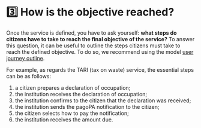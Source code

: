 # 3️⃣ How is the objective reached?

Once the service is defined, you have to ask yourself: **what steps do citizens have to take to reach the final objective of the service?** To answer this question, it can be useful to outline the steps citizens must take to reach the defined objective. To do so, we recommend using the model [user journey outline](https://designers.italia.it/kit/esperienza-utente/).

For example, as regards the TARI (tax on waste) service, the essential steps can be as follows:

1. a citizen prepares a declaration of occupation;
2. the institution receives the declaration of occupation;
3. the institution confirms to the citizen that the declaration was received;
4. the institution sends the pagoPA notification to the citizen;
5. the citizen selects how to pay the notification;
6. the institution receives the amount due.
